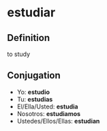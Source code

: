 # estudiar

## Definition
to study

## Conjugation

- Yo: **estudio**
- Tu: **estudias**
- El/Ella/Usted: **estudia**
- Nosotros: **estudiamos**
- Ustedes/Ellos/Ellas: **estudian**